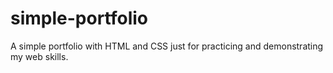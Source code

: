 # simple-portfolio
A simple portfolio with HTML and CSS just for practicing and demonstrating my web skills.
